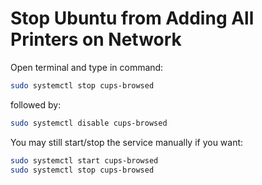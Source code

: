 # Stop Ubuntu from Adding All Printers on Network

Open terminal and type in command:
```bash
sudo systemctl stop cups-browsed
```

followed by:
```bash
sudo systemctl disable cups-browsed
```

You may still start/stop the service manually if you want:
```bash
sudo systemctl start cups-browsed
sudo systemctl stop cups-browsed
```
